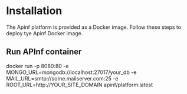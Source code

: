 # Installation

The Apinf platform is provided as a Docker image. Follow these steps to deploy tye Apinf Docker image.

## Run APInf container

docker run -p 8080:80 -e MONGO\_URL=mongodb://localhost:27017/your\_db -e MAIL\_URL=smtp://some.mailserver.com:25 -e ROOT\_URL=http://YOUR\_SITE\_DOMAIN apinf/platform:latest



